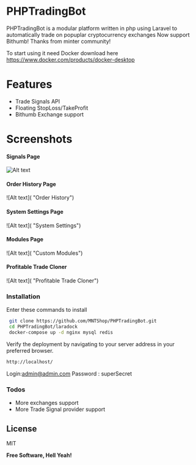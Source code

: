 # PHPTradingBot


PHPTradingBot is a modular platform written in php using Laravel to automatically trade on popuplar cryptocurrency exchanges
Now support Bithumb! Thanks from minter community!

To start using it need Docker download here https://www.docker.com/products/docker-desktop

# Features

  - Trade Signals API 
  - Floating StopLoss/TakeProfit
  - Bithumb Exchange support


# Screenshots
#### Signals Page
![Alt text]( "Signals")
#### Order History Page
![Alt text]( "Order History")
#### System Settings Page
![Alt text]( "System Settings")
#### Modules Page
![Alt text]( "Custom Modules")
#### Profitable Trade Cloner
![Alt text]( "Profitable Trade Cloner")


### Installation

Enter these commands to install 

```sh
 git clone https://github.com/MNTShop/PHPTradingBot.git
 cd PHPTradingBot/laradock
 docker-compose up -d nginx mysql redis

```


Verify the deployment by navigating to your server address in your preferred browser.

```sh
http://localhost/
```
Login:admin@admin.com
Password : superSecret
### Todos

 - More exchanges support
 - More Trade Signal provider support

License
----

MIT


**Free Software, Hell Yeah!**
